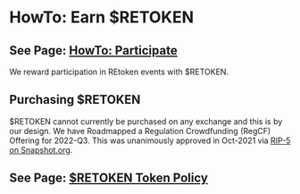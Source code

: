 # HowTo: Earn $RETOKEN

## See Page: [HowTo: Participate](../howto/)

We reward participation in REtoken events with $RETOKEN.

## Purchasing $RETOKEN

$RETOKEN cannot currently be purchased on any exchange and this is by our design.  We have Roadmapped a Regulation Crowdfunding (RegCF) Offering for 2022-Q3.  This was unanimously approved in Oct-2021 via [RIP-5 on Snapshot.org](https://snapshot.org/#/retokendao.eth/proposal/QmWATXd8Z8W57JYuPLWydnsWAhCsbacj8BS8KeR6S29FeG).

## See Page: [$RETOKEN Token Policy](retoken.md)

